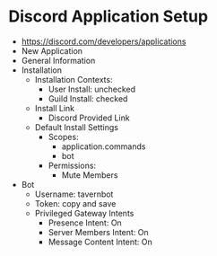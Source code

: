 Discord Application Setup
===

- https://discord.com/developers/applications
- New Application
- General Information
- Installation
  - Installation Contexts:
    - User Install: unchecked 
    - Guild Install: checked
  - Install Link
    - Discord Provided Link
  - Default Install Settings
    - Scopes:
      - application.commands
      - bot
    - Permissions:
      - Mute Members 
- Bot
  - Username: tavernbot
  - Token: copy and save
  - Privileged Gateway Intents
    - Presence Intent: On
    - Server Members Intent: On
    - Message Content Intent: On